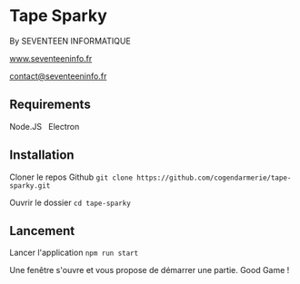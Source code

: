 # Tape Sparky
By SEVENTEEN INFORMATIQUE

www.seventeeninfo.fr

contact@seventeeninfo.fr

## Requirements

Node.JS &nbsp;
Electron

## Installation

Cloner le repos Github `git clone https://github.com/cogendarmerie/tape-sparky.git`

Ouvrir le dossier `cd tape-sparky`

## Lancement

Lancer l'application
`npm run start`

Une fenêtre s'ouvre et vous propose de démarrer une partie. Good Game !
